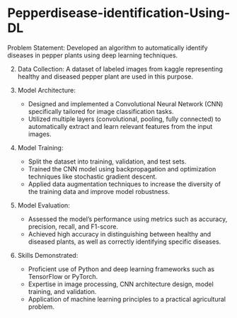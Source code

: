 # Pepperdisease-identification-Using-DL

Problem Statement: Developed an algorithm to automatically identify diseases in pepper plants using deep learning techniques.

2. Data Collection:  A dataset of labeled images from kaggle representing healthy and diseased pepper plant are used in this purpose.

3. Model Architecture: 
   - Designed and implemented a Convolutional Neural Network (CNN) specifically tailored for image classification tasks.
   - Utilized multiple layers (convolutional, pooling, fully connected) to automatically extract and learn relevant features from the input images.

4. Model Training:
   - Split the dataset into training, validation, and test sets.
   - Trained the CNN model using backpropagation and optimization techniques like stochastic gradient descent.
   - Applied data augmentation techniques to increase the diversity of the training data and improve model robustness.

5. Model Evaluation:
   - Assessed the model’s performance using metrics such as accuracy, precision, recall, and F1-score.
   - Achieved high accuracy in distinguishing between healthy and diseased plants, as well as correctly identifying specific diseases.

6. Skills Demonstrated:
   - Proficient use of Python and deep learning frameworks such as TensorFlow or PyTorch.
   - Expertise in image processing, CNN architecture design, model training, and validation.
   - Application of machine learning principles to a practical agricultural problem.
